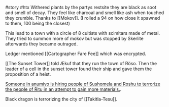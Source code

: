 #story #htx
Withered plants by the partys restsite they are black as soot and smell of decay. They feel like charcoal and smell like ash when touched they crumble. Thanks to [[Mokov]]. (I rolled a 94 on how close it spawned to them, 100 being the closest)

This lead to a town with a circle of 8 cultists with scimitars made of metal. They tried to summon more of mokov but was stopped by Skerlite afterwards they became outraged.

Ledger mentioned [[Cartographer Fare Fee]] which was encrypted.

[[The Sunset Tower]] told Ækuf that they run the town of Röso. Then the leader of a cell in the sunset tower found their ship and gave them the proposition of a heist.

[Someone in anumivo is hiring people of Sushomela and Roshu to terrorize the people of Ritu in an attempt to gain more materials.](share%20with%20us.md).

Black dragon is terrorizing the city of [[Takitla-Tesu]].
